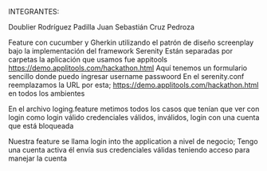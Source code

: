 INTEGRANTES:

Doublier Rodríguez Padilla
Juan Sebastián Cruz Pedroza

Feature con cucumber y Gherkin utilizando el patrón de diseño screenplay bajo la implementación del framework Serenity
Están separadas por carpetas
la aplicación que usamos fue appitools
https://demo.applitools.com/hackathon.html
Aquí tenemos un formulario sencillo donde puedo ingresar username passwoord
En el serenity.conf reemplazamos la URL por esta; https://demo.applitools.com/hackathon.html en todos los ambientes

En el archivo loging.feature metimos todos los casos que tenían que ver con login
como login válido credenciales válidos, inválidos, login con una cuenta que está bloqueada

Nuestra feature se llama login into the  application a nivel de negocio; Tengo una cuenta activa él envía sus credenciales válidas teniendo acceso para manejar la cuenta
